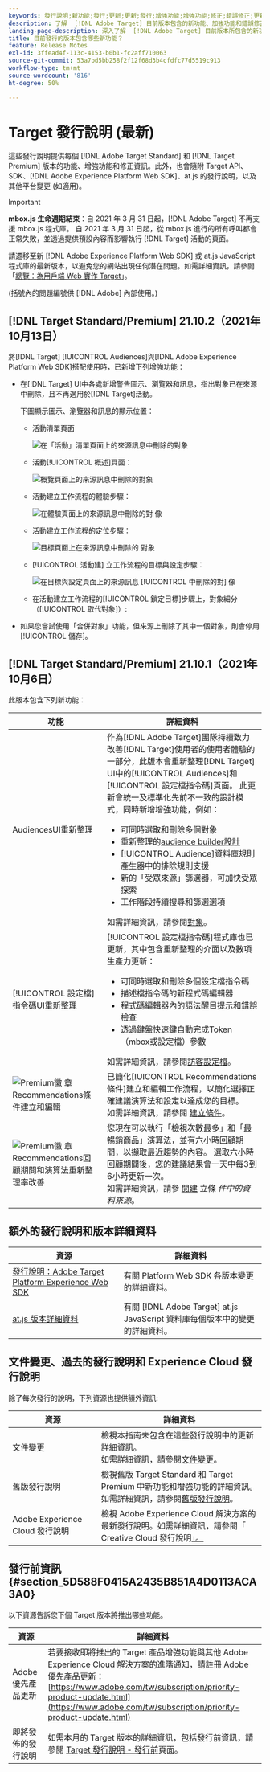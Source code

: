 ```yaml
---
keywords: 發行說明;新功能;發行;更新;更新;發行;增強功能;增強功能;修正;錯誤修正;更新
description: 了解  [!DNL Adobe Target] 目前版本包含的新功能、加強功能和錯誤修正，其中包括 SDK、API 和 JavaScript 資料庫。
landing-page-description: 深入了解  [!DNL Adobe Target] 目前版本所包含的新功能、增強功能和修正。
title: 目前發行的版本包含哪些新功能？
feature: Release Notes
exl-id: 3ffead4f-113c-4153-b0b1-fc2aff710063
source-git-commit: 53a7bd5bb258f2f12f68d3b4cfdfc77d5519c913
workflow-type: tm+mt
source-wordcount: '816'
ht-degree: 50%

---
```


# Target 發行說明 (最新)

這些發行說明提供每個 [!DNL Adobe Target Standard] 和 [!DNL Target Premium] 版本的功能、增強功能和修正資訊。此外，也會隨附 Target API、SDK、[!DNL Adobe Experience Platform Web SDK]、at.js 的發行說明，以及其他平台變更 (如適用)。

>[!IMPORTANT]
>
>**mbox.js 生命週期結束**：自 2021 年 3 月 31 日起，[!DNL Adobe Target] 不再支援 mbox.js 程式庫。 自 2021 年 3 月 31 日起，從 mbox.js 進行的所有呼叫都會正常失敗，並透過提供預設內容而影響執行 [!DNL Target] 活動的頁面。
>
>請遷移至新 [!DNL Adobe Experience Platform Web SDK] 或 at.js JavaScript 程式庫的最新版本，以避免您的網站出現任何潛在問題。如需詳細資訊，請參閱「[總覽：為用戶端 Web 實作 Target](/help/c-implementing-target/c-implementing-target-for-client-side-web/implement-target-for-client-side-web.md)」。

(括號內的問題編號供 [!DNL Adobe] 內部使用。)

## [!DNL Target Standard/Premium] 21.10.2（2021年10月13日）

將[!DNL Target] [!UICONTROL Audiences]與[!DNL Adobe Experience Platform Web SDK]搭配使用時，已新增下列增強功能：

* 在[!DNL Target] UI中各處新增警告圖示、瀏覽器和訊息，指出對象已在來源中刪除，且不再適用於[!DNL Target]活動。

   下圖顯示圖示、瀏覽器和訊息的顯示位置：

   *  活動清單頁面

      ![在「活動」清單頁面上的來源訊息中刪除的對象](assets/deleted-at-source-audiences-list.png)

   * 活動[!UICONTROL 概述]頁面：

      ![概覽頁面上的來源訊息中刪除的對象](assets/deleted-at-source-overview.png)

   *  活動建立工作流程的體驗步驟：

      ![在體驗頁面上的來源訊息中刪除的對  像](assets/deleted-at-source-experiences.png)

   *  活動建立工作流程的定位步驟：

      ![目標頁面上在來源訊息中刪除的  對象](assets/deleted-at-source-targeting.png)

   * [!UICONTROL 活動建] 立工作流程的目標與設定步驟：

      ![在目標與設定頁面上的來源訊息 [!UICONTROL 中刪除的對] 像](assets/deleted-at-source-goals-settings.png)

   * 在活動建立工作流程的[!UICONTROL 鎖定目標]步驟上，對象細分（[!UICONTROL 取代對象]）:

* 如果您嘗試使用「合併對象」功能，但來源上刪除了其中一個對象，則會停用[!UICONTROL 儲存]。

## [!DNL Target Standard/Premium] 21.10.1（2021年10月6日）

此版本包含下列新功能：

| 功能 | 詳細資料 |
| --- | --- |
|  AudiencesUI重新整理 | 作為[!DNL Adobe Target]團隊持續致力改善[!DNL Target]使用者的使用者體驗的一部分，此版本會重新整理[!DNL Target] UI中的[!UICONTROL  Audiences]和[!UICONTROL 設定檔指令碼]頁面。 此更新會統一及標準化先前不一致的設計模式，同時新增增強功能，例如：<ul><li>可同時選取和刪除多個對象</li><li>重新整理的[audience builder設計](/help/c-target/c-audiences/create-audience.md)</li><li>[!UICONTROL Audience]資料庫規則產生器中的排除規則支援</li><li>新的「受眾來源」篩選器，可加快受眾探索</li><li>工作階段持續搜尋和篩選選項</li></ul>如需詳細資訊，請參閱[對象](/help/c-target/target.md)。 |
| [!UICONTROL 設定檔] 指令碼UI重新整理 | [!UICONTROL 設定檔指令碼]程式庫也已更新，其中包含重新整理的介面以及數項生產力更新：<ul><li>可同時選取和刪除多個設定檔指令碼</li><li>描述檔指令碼的新程式碼編輯器</li><li>程式碼編輯器內的語法醒目提示和錯誤檢查</li><li>透過鍵盤快速鍵自動完成Token（mbox或設定檔）參數</li></ul>如需詳細資訊，請參閱[訪客設定檔](/help/c-target/c-visitor-profile/visitor-profile.md)。 |
| ![Premium徽](/help/assets/premium.png) 章Recommendations條件建立和編輯 | 已簡化[!UICONTROL Recommendations條件]建立和編輯工作流程，以簡化選擇正確建議演算法和設定以達成您的目標。<br>如需詳細資訊，請參閱 [建立條件](/help/c-recommendations/c-algorithms/create-new-algorithm.md)。 |
| ![Premium徽](/help/assets/premium.png) 章Recommendations回顧期間和演算法重新整理率改善 | 您現在可以執行「檢視次數最多」和「最暢銷商品」演算法，並有六小時回顧期間，以擷取最近趨勢的內容。 選取六小時回顧期間後，您的建議結果會一天中每3到6小時更新一次。<br>如需詳細資訊，請參 [閱建](/help/c-recommendations/c-algorithms/create-new-algorithm.md#data-source) 立條 *件中的資料來源*。 |

## 額外的發行說明和版本詳細資料

| 資源 | 詳細資料 |
|--- |--- |
| [發行說明：Adobe Target Platform Experience Web SDK](https://experienceleague.adobe.com/docs/experience-platform/edge/release-notes.html?lang=zh_Hant) | 有關 Platform Web SDK 各版本變更的詳細資料。 |
| [at.js 版本詳細資料](/help/c-implementing-target/c-implementing-target-for-client-side-web/target-atjs-versions.md) | 有關 [!DNL Adobe Target] at.js JavaScript 資料庫每個版本中的變更的詳細資料。 |

## 文件變更、過去的發行說明和 Experience Cloud 發行說明

除了每次發行的說明，下列資源也提供額外資訊:

| 資源 | 詳細資料 |
|--- |--- |
| 文件變更 | 檢視本指南未包含在這些發行說明中的更新詳細資訊。<br>如需詳細資訊，請參閱[文件變更](/help/r-release-notes/doc-change.md#reference_366123CF00994BACBBF9BBDF2C4D840C)。 |
| 舊版發行說明 | 檢視舊版 Target Standard 和 Target Premium 中新功能和增強功能的詳細資訊。<br>如需詳細資訊，請參閱[舊版發行說明](/help/r-release-notes/release-notes-for-previous-releases.md)。 |
| Adobe Experience Cloud 發行說明 | 檢視 Adobe Experience Cloud 解決方案的最新發行說明。如需詳細資訊，請參閱「<br>Creative Cloud 發行說明[」。](https://experienceleague.adobe.com/docs/release-notes/experience-cloud/current.html??lang=zh-Hant) |

## 發行前資訊 {#section_5D588F0415A2435B851A4D0113ACA3A0}

以下資源告訴您下個 Target 版本將推出哪些功能。

| 資源 | 詳細資料 |
|--- |--- |
| Adobe 優先產品更新 | 若要接收即將推出的 Target 產品增強功能與其他 Adobe Experience Cloud 解決方案的進階通知，請註冊 Adobe 優先產品更新：<br>[https://www.adobe.com/tw/subscription/priority-product-update.html](https://www.adobe.com/tw/subscription/priority-product-update.html) |
| 即將發佈的發行說明 | 如需本月的 Target 版本的詳細資訊，包括發行前資訊，請參閱 [Target 發行說明 - 發行前](/help/r-release-notes/target-release-notes.md)頁面。 |
